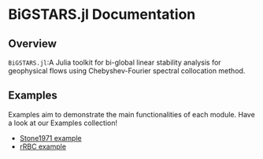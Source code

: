 # BiGSTARS.jl Documentation

## Overview

`BiGSTARS.jl`:A Julia toolkit for bi-global linear stability analysis for geophysical flows using Chebyshev-Fourier spectral collocation method.


<!-- docs/src/literated/index.md -->

## Examples

Examples aim to demonstrate the main functionalities of each module.
Have a look at our Examples collection!

* [Stone1971 example](https://subhk.github.io/BiGSTARSDocumentation/stable/literated/Stone1971/)
* [rRBC example](https://subhk.github.io/BiGSTARSDocumentation/stable/literated/rRBC/)

